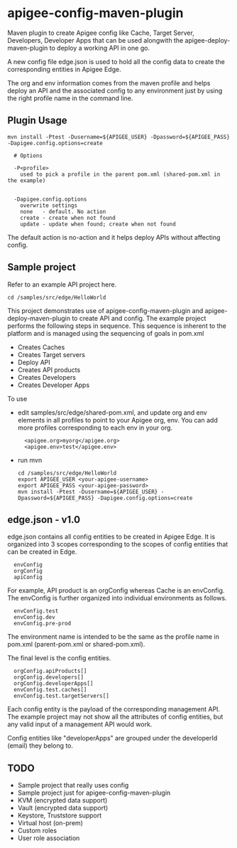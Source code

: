 # apigee-config-maven-plugin

Maven plugin to create Apigee config like Cache, Target Server, Developers, Developer Apps that can be used alongwith the apigee-deploy-maven-plugin to deploy a working API in one go.

A new config file edge.json is used to hold all the config data to create the corresponding entities in Apigee Edge.

The org and env information comes from the maven profile and helps deploy an API and the associated config to any environment just by using the right profile name in the command line.

## Plugin Usage
```
mvn install -Ptest -Dusername=${APIGEE_USER} -Dpassword=${APIGEE_PASS} -Dapigee.config.options=create

  # Options

  -P<profile>
    used to pick a profile in the parent pom.xml (shared-pom.xml in the example)
  

  -Dapigee.config.options
    overwrite settings
    none   - default. No action
    create - create when not found
    update - update when found; create when not found
```
The default action is no-action and it helps deploy APIs without affecting config.

## Sample project
Refer to an example API project here. 
```
cd /samples/src/edge/HelloWorld
```

This project demonstrates use of apigee-config-maven-plugin and 
apigee-deploy-maven-plugin to create API and config. The example project 
performs the following steps in sequence. This sequence is inherent to the 
platform and is managed using the sequencing of goals in pom.xml
  - Creates Caches
  - Creates Target servers
  - Deploy API
  - Creates API products
  - Creates Developers
  - Creates Developer Apps

To use
  - edit samples/src/edge/shared-pom.xml, and update org and env elements in 
  all profiles to point to your Apigee org, env. You can add more profiles 
  corresponding to each env in your org.
    ```
      <apigee.org>myorg</apigee.org>
      <apigee.env>test</apigee.env>
    ```
  - run mvn
    ```
    cd /samples/src/edge/HelloWorld
    export APIGEE_USER <your-apigee-username>
    export APIGEE_PASS <your-apigee-password>
    mvn install -Ptest -Dusername=${APIGEE_USER} -Dpassword=${APIGEE_PASS} -Dapigee.config.options=create
    ```

## edge.json - v1.0
edge.json contains all config entities to be created in Apigee Edge. It is organized into 3 scopes corresponding to the scopes of config entities that can be created in Edge.
   ```
     envConfig
     orgConfig
     apiConfig
   ```
For example, API product is an orgConfig whereas Cache is an envConfig. The envConfig is further organized into individual environments as follows.
   ```
     envConfig.test
     envConfig.dev
     envConfig.pre-prod
   ```
The environment name is intended to be the same as the profile name in pom.xml (parent-pom.xml or shared-pom.xml).

The final level is the config entities. 
   ```
     orgConfig.apiProducts[]
     orgConfig.developers[]
     orgConfig.developerApps[]
     envConfig.test.caches[]
     envConfig.test.targetServers[]
   ```

Each config entity is the payload of the corresponding management API. The example project may not show all the attributes of config entities, but any valid input of a management API would work.

Config entities like "developerApps" are grouped under the developerId (email) they belong to.

## TODO
  - Sample project that really uses config
  - Sample project just for apigee-config-maven-plugin
  - KVM (encrypted data support)
  - Vault (encrypted data support)
  - Keystore, Truststore support
  - Virtual host (on-prem)
  - Custom roles
  - User role association
